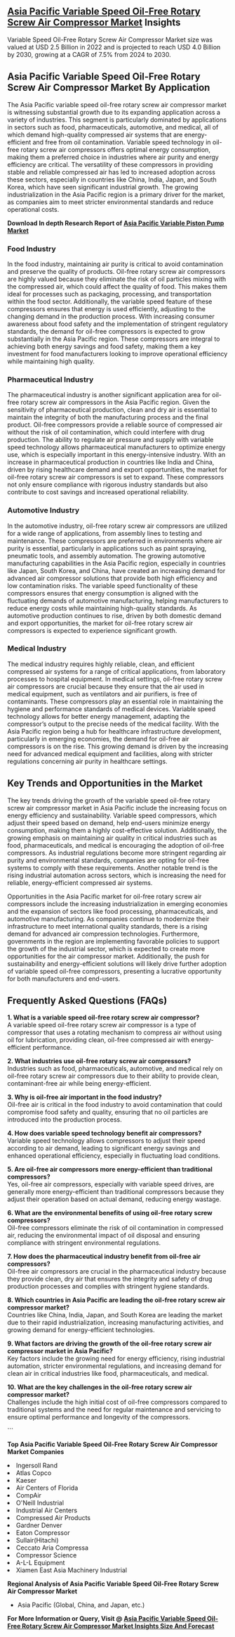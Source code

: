 <h2><a href="https://www.verifiedmarketreports.com/download-sample/?rid=236040&amp;utm_source=Github-Feb&amp;utm_medium=225" target="_blank">Asia Pacific Variable Speed Oil-Free Rotary Screw Air Compressor Market</a> Insights</h2><p>Variable Speed Oil-Free Rotary Screw Air Compressor Market size was valued at USD 2.5 Billion in 2022 and is projected to reach USD 4.0 Billion by 2030, growing at a CAGR of 7.5% from 2024 to 2030.</p><p><h2>Asia Pacific Variable Speed Oil-Free Rotary Screw Air Compressor Market By Application</h2> <p>The Asia Pacific variable speed oil-free rotary screw air compressor market is witnessing substantial growth due to its expanding application across a variety of industries. This segment is particularly dominated by applications in sectors such as food, pharmaceuticals, automotive, and medical, all of which demand high-quality compressed air systems that are energy-efficient and free from oil contamination. Variable speed technology in oil-free rotary screw air compressors offers optimal energy consumption, making them a preferred choice in industries where air purity and energy efficiency are critical. The versatility of these compressors in providing stable and reliable compressed air has led to increased adoption across these sectors, especially in countries like China, India, Japan, and South Korea, which have seen significant industrial growth. The growing industrialization in the Asia Pacific region is a primary driver for the market, as companies aim to meet stricter environmental standards and reduce operational costs. <p><strong>Download In depth Research Report of <a href="https://www.verifiedmarketreports.com/download-sample/?rid=236118&amp;utm_source=Pulse-Dec&amp;utm_medium=225" target="_blank">Asia Pacific Variable Piston Pump Market</a></strong></p> <h3>Food Industry</h3> <p>In the food industry, maintaining air purity is critical to avoid contamination and preserve the quality of products. Oil-free rotary screw air compressors are highly valued because they eliminate the risk of oil particles mixing with the compressed air, which could affect the quality of food. This makes them ideal for processes such as packaging, processing, and transportation within the food sector. Additionally, the variable speed feature of these compressors ensures that energy is used efficiently, adjusting to the changing demand in the production process. With increasing consumer awareness about food safety and the implementation of stringent regulatory standards, the demand for oil-free compressors is expected to grow substantially in the Asia Pacific region. These compressors are integral to achieving both energy savings and food safety, making them a key investment for food manufacturers looking to improve operational efficiency while maintaining high quality. <h3>Pharmaceutical Industry</h3> <p>The pharmaceutical industry is another significant application area for oil-free rotary screw air compressors in the Asia Pacific region. Given the sensitivity of pharmaceutical production, clean and dry air is essential to maintain the integrity of both the manufacturing process and the final product. Oil-free compressors provide a reliable source of compressed air without the risk of oil contamination, which could interfere with drug production. The ability to regulate air pressure and supply with variable speed technology allows pharmaceutical manufacturers to optimize energy use, which is especially important in this energy-intensive industry. With an increase in pharmaceutical production in countries like India and China, driven by rising healthcare demand and export opportunities, the market for oil-free rotary screw air compressors is set to expand. These compressors not only ensure compliance with rigorous industry standards but also contribute to cost savings and increased operational reliability. <h3>Automotive Industry</h3> <p>In the automotive industry, oil-free rotary screw air compressors are utilized for a wide range of applications, from assembly lines to testing and maintenance. These compressors are preferred in environments where air purity is essential, particularly in applications such as paint spraying, pneumatic tools, and assembly automation. The growing automotive manufacturing capabilities in the Asia Pacific region, especially in countries like Japan, South Korea, and China, have created an increasing demand for advanced air compressor solutions that provide both high efficiency and low contamination risks. The variable speed functionality of these compressors ensures that energy consumption is aligned with the fluctuating demands of automotive manufacturing, helping manufacturers to reduce energy costs while maintaining high-quality standards. As automotive production continues to rise, driven by both domestic demand and export opportunities, the market for oil-free rotary screw air compressors is expected to experience significant growth. <h3>Medical Industry</h3> <p>The medical industry requires highly reliable, clean, and efficient compressed air systems for a range of critical applications, from laboratory processes to hospital equipment. In medical settings, oil-free rotary screw air compressors are crucial because they ensure that the air used in medical equipment, such as ventilators and air purifiers, is free of contaminants. These compressors play an essential role in maintaining the hygiene and performance standards of medical devices. Variable speed technology allows for better energy management, adapting the compressor’s output to the precise needs of the medical facility. With the Asia Pacific region being a hub for healthcare infrastructure development, particularly in emerging economies, the demand for oil-free air compressors is on the rise. This growing demand is driven by the increasing need for advanced medical equipment and facilities, along with stricter regulations concerning air purity in healthcare settings. <h2>Key Trends and Opportunities in the Market</h2> <p>The key trends driving the growth of the variable speed oil-free rotary screw air compressor market in Asia Pacific include the increasing focus on energy efficiency and sustainability. Variable speed compressors, which adjust their speed based on demand, help end-users minimize energy consumption, making them a highly cost-effective solution. Additionally, the growing emphasis on maintaining air quality in critical industries such as food, pharmaceuticals, and medical is encouraging the adoption of oil-free compressors. As industrial regulations become more stringent regarding air purity and environmental standards, companies are opting for oil-free systems to comply with these requirements. Another notable trend is the rising industrial automation across sectors, which is increasing the need for reliable, energy-efficient compressed air systems. <p>Opportunities in the Asia Pacific market for oil-free rotary screw air compressors include the increasing industrialization in emerging economies and the expansion of sectors like food processing, pharmaceuticals, and automotive manufacturing. As companies continue to modernize their infrastructure to meet international quality standards, there is a rising demand for advanced air compression technologies. Furthermore, governments in the region are implementing favorable policies to support the growth of the industrial sector, which is expected to create more opportunities for the air compressor market. Additionally, the push for sustainability and energy-efficient solutions will likely drive further adoption of variable speed oil-free compressors, presenting a lucrative opportunity for both manufacturers and end-users. <h2>Frequently Asked Questions (FAQs)</h2> <p><strong>1. What is a variable speed oil-free rotary screw air compressor?</strong><br> A variable speed oil-free rotary screw air compressor is a type of compressor that uses a rotating mechanism to compress air without using oil for lubrication, providing clean, oil-free compressed air with energy-efficient performance.</p> <p><strong>2. What industries use oil-free rotary screw air compressors?</strong><br> Industries such as food, pharmaceuticals, automotive, and medical rely on oil-free rotary screw air compressors due to their ability to provide clean, contaminant-free air while being energy-efficient.</p> <p><strong>3. Why is oil-free air important in the food industry?</strong><br> Oil-free air is critical in the food industry to avoid contamination that could compromise food safety and quality, ensuring that no oil particles are introduced into the production process.</p> <p><strong>4. How does variable speed technology benefit air compressors?</strong><br> Variable speed technology allows compressors to adjust their speed according to air demand, leading to significant energy savings and enhanced operational efficiency, especially in fluctuating load conditions.</p> <p><strong>5. Are oil-free air compressors more energy-efficient than traditional compressors?</strong><br> Yes, oil-free air compressors, especially with variable speed drives, are generally more energy-efficient than traditional compressors because they adjust their operation based on actual demand, reducing energy wastage.</p> <p><strong>6. What are the environmental benefits of using oil-free rotary screw compressors?</strong><br> Oil-free compressors eliminate the risk of oil contamination in compressed air, reducing the environmental impact of oil disposal and ensuring compliance with stringent environmental regulations.</p> <p><strong>7. How does the pharmaceutical industry benefit from oil-free air compressors?</strong><br> Oil-free air compressors are crucial in the pharmaceutical industry because they provide clean, dry air that ensures the integrity and safety of drug production processes and complies with stringent hygiene standards.</p> <p><strong>8. Which countries in Asia Pacific are leading the oil-free rotary screw air compressor market?</strong><br> Countries like China, India, Japan, and South Korea are leading the market due to their rapid industrialization, increasing manufacturing activities, and growing demand for energy-efficient technologies.</p> <p><strong>9. What factors are driving the growth of the oil-free rotary screw air compressor market in Asia Pacific?</strong><br> Key factors include the growing need for energy efficiency, rising industrial automation, stricter environmental regulations, and increasing demand for clean air in critical industries like food, pharmaceuticals, and medical.</p> <p><strong>10. What are the key challenges in the oil-free rotary screw air compressor market?</strong><br> Challenges include the high initial cost of oil-free compressors compared to traditional systems and the need for regular maintenance and servicing to ensure optimal performance and longevity of the compressors.</p> ```</p><p><strong>Top Asia Pacific Variable Speed Oil-Free Rotary Screw Air Compressor Market Companies</strong></p><div data-test-id=""><p><li>Ingersoll Rand</li><li> Atlas Copco</li><li> Kaeser</li><li> Air Centers of Florida</li><li> CompAir</li><li> O'Neill Industrial</li><li> Industrial Air Centers</li><li> Compressed Air Products</li><li> Gardner Denver</li><li> Eaton Compressor</li><li> Sullair(Hitachi)</li><li> Ceccato Aria Compressa</li><li> Compressor Science</li><li> A-L-L Equipment</li><li> Xiamen East Asia Machinery Industrial</li></p><div><strong>Regional Analysis of&nbsp;Asia Pacific Variable Speed Oil-Free Rotary Screw Air Compressor Market</strong></div><ul><li dir="ltr"><p dir="ltr">Asia Pacific (Global, China, and Japan, etc.)</p></li></ul><p><strong>For More Information or Query, Visit @&nbsp;</strong><strong><a href="https://www.verifiedmarketreports.com/product/variable-speed-oil-free-rotary-screw-air-compressor-market/?utm_source=Github-Feb&amp;utm_medium=225" target="_blank">Asia Pacific Variable Speed Oil-Free Rotary Screw Air Compressor Market Insights Size And Forecast</a></strong></p></div><h2>&nbsp;</h2><div data-test-id="">&nbsp;</div>
